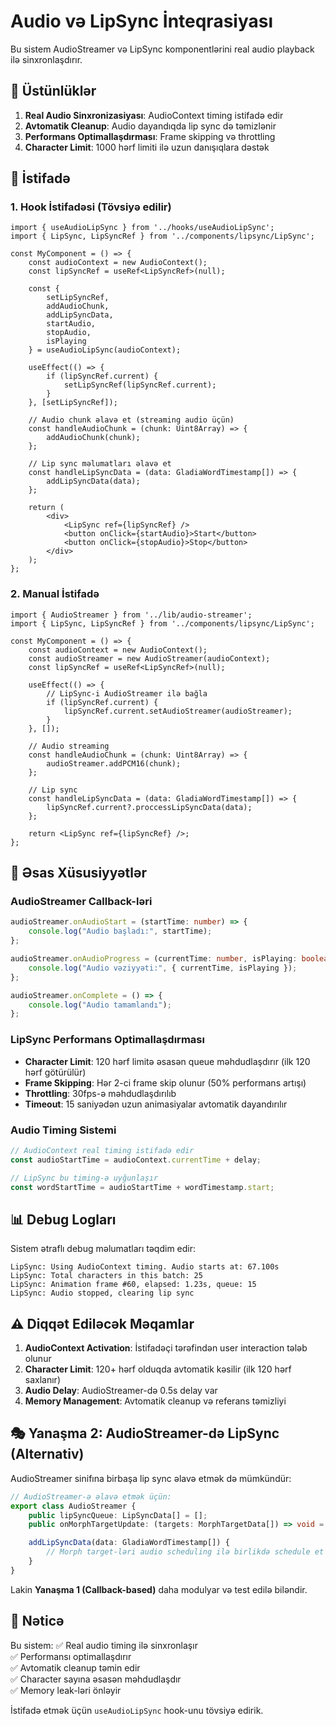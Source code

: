 # Audio və LipSync İnteqrasiyası

Bu sistem AudioStreamer və LipSync komponentlərini real audio playback ilə sinxronlaşdırır.

## 🎯 Üstünlüklər

1. **Real Audio Sinxronizasiyası**: AudioContext timing istifadə edir
2. **Avtomatik Cleanup**: Audio dayandıqda lip sync də təmizlənir  
3. **Performans Optimallaşdırması**: Frame skipping və throttling
4. **Character Limit**: 1000 hərf limiti ilə uzun danışıqlara dəstək

## 🚀 İstifadə

### 1. Hook İstifadəsi (Tövsiyə edilir)

```tsx
import { useAudioLipSync } from '../hooks/useAudioLipSync';
import { LipSync, LipSyncRef } from '../components/lipsync/LipSync';

const MyComponent = () => {
    const audioContext = new AudioContext();
    const lipSyncRef = useRef<LipSyncRef>(null);
    
    const {
        setLipSyncRef,
        addAudioChunk,
        addLipSyncData,
        startAudio,
        stopAudio,
        isPlaying
    } = useAudioLipSync(audioContext);

    useEffect(() => {
        if (lipSyncRef.current) {
            setLipSyncRef(lipSyncRef.current);
        }
    }, [setLipSyncRef]);

    // Audio chunk əlavə et (streaming audio üçün)
    const handleAudioChunk = (chunk: Uint8Array) => {
        addAudioChunk(chunk);
    };

    // Lip sync məlumatları əlavə et
    const handleLipSyncData = (data: GladiaWordTimestamp[]) => {
        addLipSyncData(data);
    };

    return (
        <div>
            <LipSync ref={lipSyncRef} />
            <button onClick={startAudio}>Start</button>
            <button onClick={stopAudio}>Stop</button>
        </div>
    );
};
```

### 2. Manual İstifadə

```tsx
import { AudioStreamer } from '../lib/audio-streamer';
import { LipSync, LipSyncRef } from '../components/lipsync/LipSync';

const MyComponent = () => {
    const audioContext = new AudioContext();
    const audioStreamer = new AudioStreamer(audioContext);
    const lipSyncRef = useRef<LipSyncRef>(null);

    useEffect(() => {
        // LipSync-i AudioStreamer ilə bağla
        if (lipSyncRef.current) {
            lipSyncRef.current.setAudioStreamer(audioStreamer);
        }
    }, []);

    // Audio streaming
    const handleAudioChunk = (chunk: Uint8Array) => {
        audioStreamer.addPCM16(chunk);
    };

    // Lip sync
    const handleLipSyncData = (data: GladiaWordTimestamp[]) => {
        lipSyncRef.current?.proccessLipSyncData(data);
    };

    return <LipSync ref={lipSyncRef} />;
};
```

## 🔧 Əsas Xüsusiyyətlər

### AudioStreamer Callback-ləri

```typescript
audioStreamer.onAudioStart = (startTime: number) => {
    console.log("Audio başladı:", startTime);
};

audioStreamer.onAudioProgress = (currentTime: number, isPlaying: boolean) => {
    console.log("Audio vəziyyəti:", { currentTime, isPlaying });
};

audioStreamer.onComplete = () => {
    console.log("Audio tamamlandı");
};
```

### LipSync Performans Optimallaşdırması

- **Character Limit**: 120 hərf limitə əsasən queue məhdudlaşdırır (ilk 120 hərf götürülür)
- **Frame Skipping**: Hər 2-ci frame skip olunur (50% performans artışı)
- **Throttling**: 30fps-ə məhdudlaşdırılıb
- **Timeout**: 15 saniyədən uzun animasiyalar avtomatik dayandırılır

### Audio Timing Sistemi

```typescript
// AudioContext real timing istifadə edir
const audioStartTime = audioContext.currentTime + delay;

// LipSync bu timing-ə uyğunlaşır
const wordStartTime = audioStartTime + wordTimestamp.start;
```

## 📊 Debug Logları

Sistem ətraflı debug məlumatları təqdim edir:

```
LipSync: Using AudioContext timing. Audio starts at: 67.100s
LipSync: Total characters in this batch: 25  
LipSync: Animation frame #60, elapsed: 1.23s, queue: 15
LipSync: Audio stopped, clearing lip sync
```

## ⚠️ Diqqət Ediləcək Məqamlar

1. **AudioContext Activation**: İstifadəçi tərəfindən user interaction tələb olunur
2. **Character Limit**: 120+ hərf olduqda avtomatik kəsilir (ilk 120 hərf saxlanır)
3. **Audio Delay**: AudioStreamer-də 0.5s delay var
4. **Memory Management**: Avtomatik cleanup və referans təmizliyi

## 🎭 Yanaşma 2: AudioStreamer-də LipSync (Alternativ)

AudioStreamer sinifına birbaşa lip sync əlavə etmək də mümkündür:

```typescript
// AudioStreamer-ə əlavə etmək üçün:
export class AudioStreamer {
    public lipSyncQueue: LipSyncData[] = [];
    public onMorphTargetUpdate: (targets: MorphTargetData[]) => void = () => {};

    addLipSyncData(data: GladiaWordTimestamp[]) {
        // Morph target-ləri audio scheduling ilə birlikdə schedule et
    }
}
```

Lakin **Yanaşma 1 (Callback-based)** daha modulyar və test edilə biləndir.

## 🏁 Nəticə

Bu sistem:
✅ Real audio timing ilə sinxronlaşır  
✅ Performansı optimallaşdırır  
✅ Avtomatik cleanup təmin edir  
✅ Character sayına əsasən məhdudlaşdır  
✅ Memory leak-ləri önləyir  

İstifadə etmək üçün `useAudioLipSync` hook-unu tövsiyə edirik. 